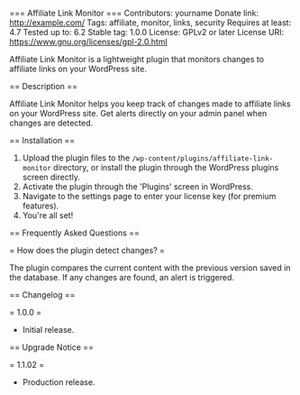 === Affiliate Link Monitor ===
Contributors: yourname
Donate link: http://example.com/
Tags: affiliate, monitor, links, security
Requires at least: 4.7
Tested up to: 6.2
Stable tag: 1.0.0
License: GPLv2 or later
License URI: https://www.gnu.org/licenses/gpl-2.0.html

Affiliate Link Monitor is a lightweight plugin that monitors changes to affiliate links on your WordPress site.

== Description ==

Affiliate Link Monitor helps you keep track of changes made to affiliate links on your WordPress site. Get alerts directly on your admin panel when changes are detected.

== Installation ==

1. Upload the plugin files to the `/wp-content/plugins/affiliate-link-monitor` directory, or install the plugin through the WordPress plugins screen directly.
2. Activate the plugin through the 'Plugins' screen in WordPress.
3. Navigate to the settings page to enter your license key (for premium features).
4. You're all set!

== Frequently Asked Questions ==

= How does the plugin detect changes? =

The plugin compares the current content with the previous version saved in the database. If any changes are found, an alert is triggered.

== Changelog ==

= 1.0.0 =
* Initial release.

== Upgrade Notice ==

= 1.1.02 =
* Production release.
